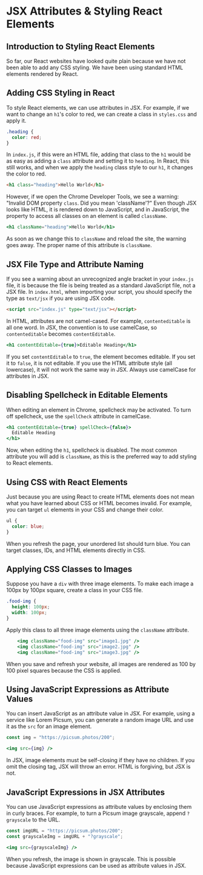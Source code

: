 # JSX Attributes & Styling React Elements

## Introduction to Styling React Elements

So far, our React websites have looked quite plain because we have not been able to add any CSS styling. We have been using standard HTML elements rendered by React.

## Adding CSS Styling in React

To style React elements, we can use attributes in JSX. For example, if we want to change an `h1`'s color to red, we can create a class in `styles.css` and apply it.

```css
.heading {
  color: red;
}
```

In `index.js`, if this were an HTML file, adding that class to the `h1` would be as easy as adding a `class` attribute and setting it to `heading`. In React, this still works, and when we apply the `heading` class style to our `h1`, it changes the color to red.

```html
<h1 class="heading">Hello World</h1>
```

However, if we open the Chrome Developer Tools, we see a warning: "Invalid DOM property `class`. Did you mean 'className'?" Even though JSX looks like HTML, it is rendered down to JavaScript, and in JavaScript, the property to access all classes on an element is called `className`.

```jsx
<h1 className="heading">Hello World</h1>
```

As soon as we change this to `className` and reload the site, the warning goes away. The proper name of this attribute is `className`.

## JSX File Type and Attribute Naming

If you see a warning about an unrecognized angle bracket in your `index.js` file, it is because the file is being treated as a standard JavaScript file, not a JSX file. In `index.html`, when importing your script, you should specify the type as `text/jsx` if you are using JSX code.

```html
<script src="index.js" type="text/jsx"></script>
```

In HTML, attributes are not camel-cased. For example, `contenteditable` is all one word. In JSX, the convention is to use camelCase, so `contenteditable` becomes `contentEditable`.

```jsx
<h1 contentEditable={true}>Editable Heading</h1>
```

If you set `contentEditable` to `true`, the element becomes editable. If you set it to `false`, it is not editable. If you use the HTML attribute style (all lowercase), it will not work the same way in JSX. Always use camelCase for attributes in JSX.

## Disabling Spellcheck in Editable Elements

When editing an element in Chrome, spellcheck may be activated. To turn off spellcheck, use the `spellCheck` attribute in camelCase.

```jsx
<h1 contentEditable={true} spellCheck={false}>
  Editable Heading
</h1>
```

Now, when editing the `h1`, spellcheck is disabled. The most common attribute you will add is `className`, as this is the preferred way to add styling to React elements.

## Using CSS with React Elements

Just because you are using React to create HTML elements does not mean what you have learned about CSS or HTML becomes invalid. For example, you can target `ul` elements in your CSS and change their color.

```css
ul {
  color: blue;
}
```

When you refresh the page, your unordered list should turn blue. You can target classes, IDs, and HTML elements directly in CSS.

## Applying CSS Classes to Images

Suppose you have a `div` with three image elements. To make each image a 100px by 100px square, create a class in your CSS file.

```css
.food-img {
  height: 100px;
  width: 100px;
}
```

Apply this class to all three image elements using the `className` attribute.

```jsx
    <img className="food-img" src="image1.jpg" />
    <img className="food-img" src="image2.jpg" />
    <img className="food-img" src="image3.jpg" />
```

When you save and refresh your website, all images are rendered as 100 by 100 pixel squares because the CSS is applied.

## Using JavaScript Expressions as Attribute Values

You can insert JavaScript as an attribute value in JSX. For example, using a service like Lorem Picsum, you can generate a random image URL and use it as the `src` for an image element.

```js
const img = "https://picsum.photos/200";
```

```jsx
<img src={img} />
```

In JSX, image elements must be self-closing if they have no children. If you omit the closing tag, JSX will throw an error. HTML is forgiving, but JSX is not.

## JavaScript Expressions in JSX Attributes

You can use JavaScript expressions as attribute values by enclosing them in curly braces. For example, to turn a Picsum image grayscale, append `?grayscale` to the URL.

```js
const imgURL = "https://picsum.photos/200";
const grayscaleImg = imgURL + "?grayscale";
```

```jsx
<img src={grayscaleImg} />
```

When you refresh, the image is shown in grayscale. This is possible because JavaScript expressions can be used as attribute values in JSX.

